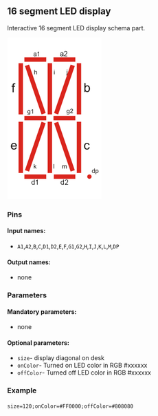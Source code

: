 ## 16 segment LED display

Interactive 16 segment LED display schema part.

![img.png](img/img.png)

### Pins

#### Input names:

- `A1`,`A2`,`B`,`C`,`D1`,`D2`,`E`,`F`,`G1`,`G2`,`H`,`I`,`J`,`K`,`L`,`M`,`DP`

#### Output names:

- none

### Parameters

#### Mandatory parameters:

- none

#### Optional parameters:

- `size`- display diagonal on desk
- `onColor`- Turned on LED color in RGB #xxxxxx
- `offColor`- Turned off LED color in RGB #xxxxxx

### Example

`size=120;onColor=#FF0000;offColor=#808080`

